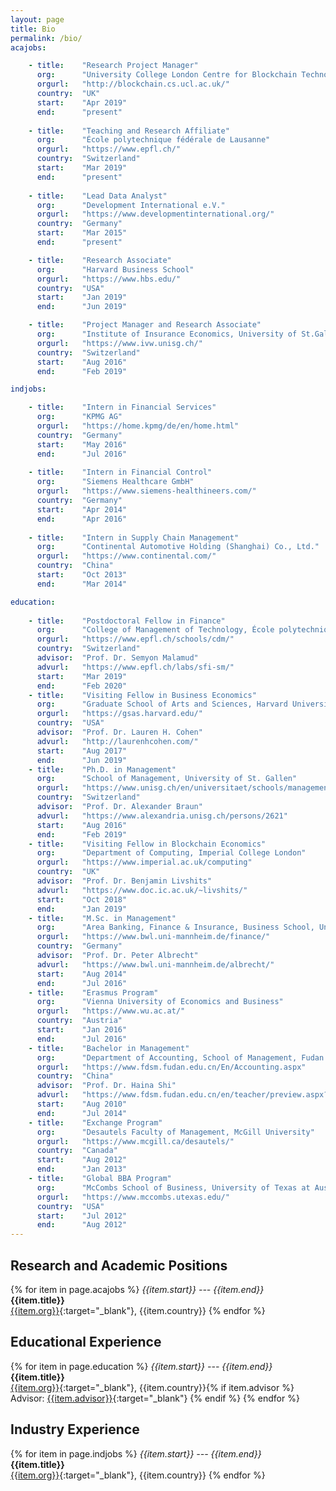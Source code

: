 ```yaml
---
layout: page
title: Bio
permalink: /bio/
acajobs:

    - title:    "Research Project Manager"
      org:      "University College London Centre for Blockchain Technologies"
      orgurl:   "http://blockchain.cs.ucl.ac.uk/"
      country:  "UK"
      start:    "Apr 2019"
      end:      "present"
    
    - title:    "Teaching and Research Affiliate"
      org:      "École polytechnique fédérale de Lausanne"
      orgurl:   "https://www.epfl.ch/"
      country:  "Switzerland"
      start:    "Mar 2019"
      end:      "present"
    
    - title:    "Lead Data Analyst"
      org:      "Development International e.V."
      orgurl:   "https://www.developmentinternational.org/"
      country:  "Germany"
      start:    "Mar 2015"
      end:      "present"

    - title:    "Research Associate"
      org:      "Harvard Business School"
      orgurl:   "https://www.hbs.edu/"
      country:  "USA"
      start:    "Jan 2019"
      end:      "Jun 2019"

    - title:    "Project Manager and Research Associate"
      org:      "Institute of Insurance Economics, University of St.Gallen"
      orgurl:   "https://www.ivw.unisg.ch/"
      country:  "Switzerland"
      start:    "Aug 2016"
      end:      "Feb 2019"

indjobs:

    - title:    "Intern in Financial Services"
      org:      "KPMG AG"
      orgurl:   "https://home.kpmg/de/en/home.html"
      country:  "Germany"
      start:    "May 2016"
      end:      "Jul 2016"
    
    - title:    "Intern in Financial Control"
      org:      "Siemens Healthcare GmbH"
      orgurl:   "https://www.siemens-healthineers.com/"
      country:  "Germany"
      start:    "Apr 2014"
      end:      "Apr 2016"
    
    - title:    "Intern in Supply Chain Management"
      org:      "Continental Automotive Holding (Shanghai) Co., Ltd."
      orgurl:   "https://www.continental.com/"
      country:  "China"
      start:    "Oct 2013"
      end:      "Mar 2014"

education:
    
    - title:    "Postdoctoral Fellow in Finance"
      org:      "College of Management of Technology, École polytechnique fédérale de Lausanne"
      orgurl:   "https://www.epfl.ch/schools/cdm/"
      country:  "Switzerland"
      advisor:  "Prof. Dr. Semyon Malamud"
      advurl:   "https://www.epfl.ch/labs/sfi-sm/"
      start:    "Mar 2019"
      end:      "Feb 2020"    
    - title:    "Visiting Fellow in Business Economics"
      org:      "Graduate School of Arts and Sciences, Harvard University"
      orgurl:   "https://gsas.harvard.edu/"
      country:  "USA"
      advisor:  "Prof. Dr. Lauren H. Cohen"
      advurl:   "http://laurenhcohen.com/"
      start:    "Aug 2017"
      end:      "Jun 2019"    
    - title:    "Ph.D. in Management"
      org:      "School of Management, University of St. Gallen"
      orgurl:   "https://www.unisg.ch/en/universitaet/schools/management"
      country:  "Switzerland"
      advisor:  "Prof. Dr. Alexander Braun"
      advurl:   "https://www.alexandria.unisg.ch/persons/2621"
      start:    "Aug 2016"
      end:      "Feb 2019"    
    - title:    "Visiting Fellow in Blockchain Economics"
      org:      "Department of Computing, Imperial College London"
      orgurl:   "https://www.imperial.ac.uk/computing"
      country:  "UK"
      advisor:  "Prof. Dr. Benjamin Livshits"
      advurl:   "https://www.doc.ic.ac.uk/~livshits/"
      start:    "Oct 2018"
      end:      "Jan 2019"    
    - title:    "M.Sc. in Management"
      org:      "Area Banking, Finance & Insurance, Business School, University of Mannheim"
      orgurl:   "https://www.bwl.uni-mannheim.de/finance/"
      country:  "Germany"
      advisor:  "Prof. Dr. Peter Albrecht"
      advurl:   "https://www.bwl.uni-mannheim.de/albrecht/"
      start:    "Aug 2014"
      end:      "Jul 2016"
    - title:    "Erasmus Program"
      org:      "Vienna University of Economics and Business"
      orgurl:   "https://www.wu.ac.at/"
      country:  "Austria"
      start:    "Jan 2016"
      end:      "Jul 2016"
    - title:    "Bachelor in Management"
      org:      "Department of Accounting, School of Management, Fudan University"
      orgurl:   "https://www.fdsm.fudan.edu.cn/En/Accounting.aspx"
      country:  "China"
      advisor:  "Prof. Dr. Haina Shi"
      advurl:   "https://www.fdsm.fudan.edu.cn/en/teacher/preview.aspx?UID=111838"
      start:    "Aug 2010"
      end:      "Jul 2014"
    - title:    "Exchange Program"
      org:      "Desautels Faculty of Management, McGill University"
      orgurl:   "https://www.mcgill.ca/desautels/"
      country:  "Canada"
      start:    "Aug 2012"
      end:      "Jan 2013"
    - title:    "Global BBA Program"
      org:      "McCombs School of Business, University of Texas at Austin"
      orgurl:   "https://www.mccombs.utexas.edu/"
      country:  "USA"
      start:    "Jul 2012"
      end:      "Aug 2012"
---
```


## Research and Academic Positions

<!-- {% assign thumbnail="left" %} -->

{% for item in page.acajobs %}
*{{item.start}} --- {{item.end}}*
<br />
**{{item.title}}**
<br />
[{{item.org}}]({{item.orgurl}}){:target="_blank"}, {{item.country}}
{% endfor %}

## Educational Experience

{% for item in page.education %}
*{{item.start}} --- {{item.end}}*
<br />
**{{item.title}}**
<br />
[{{item.org}}]({{item.orgurl}}){:target="_blank"}, {{item.country}}{% if item.advisor %}
<br />
Advisor: [{{item.advisor}}]({{item.advurl}}){:target="_blank"}
{% endif %}
{% endfor %}

## Industry Experience

<!-- {% assign thumbnail="left" %} -->

{% for item in page.indjobs %}
*{{item.start}} --- {{item.end}}*
<br />
**{{item.title}}**
<br />
[{{item.org}}]({{item.orgurl}}){:target="_blank"}, {{item.country}}
{% endfor %}


<!-- Download [PDF version](http://nitens.org/img/cvtex/cv_template_xetex_caslon.pdf). The PDF should be embedded underneath -- uses Google Docs for embedding and works if the PDF is on dropbox. Works sporadically if PDF is elsewhere too.

{% include embedpdf.html source="http://nitens.org/img/cvtex/cv_template_xetex_caslon.pdf" width=100 height=800 %} -->
